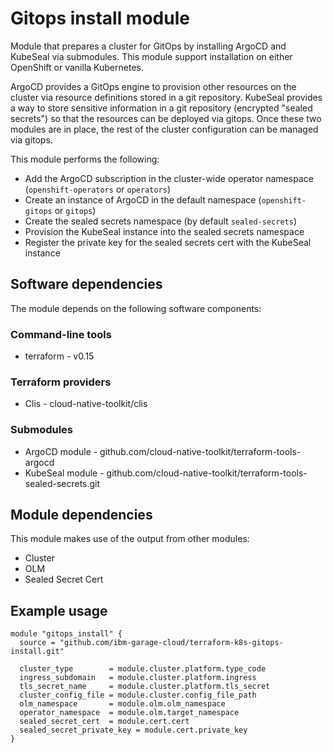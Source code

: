 # Gitops install module

Module that prepares a cluster for GitOps by installing ArgoCD and KubeSeal via submodules. This module
support installation on either OpenShift or vanilla Kubernetes.

ArgoCD provides a GitOps engine to provision other resources on the cluster via resource definitions stored in a git 
repository. KubeSeal provides a way to store sensitive information in a git repository (encrypted "sealed secrets") so 
that the resources can be deployed via gitops. Once these two modules are in place, the rest of the cluster 
configuration can be managed via gitops.

This module performs the following:
- Add the ArgoCD subscription in the cluster-wide operator namespace (`openshift-operators` or `operators`)
- Create an instance of ArgoCD in the default namespace (`openshift-gitops` or `gitops`)
- Create the sealed secrets namespace (by default `sealed-secrets`)
- Provision the KubeSeal instance into the sealed secrets namespace
- Register the private key for the sealed secrets cert with the KubeSeal instance

## Software dependencies

The module depends on the following software components:

### Command-line tools

- terraform - v0.15

### Terraform providers

- Clis - cloud-native-toolkit/clis

### Submodules

- ArgoCD module - github.com/cloud-native-toolkit/terraform-tools-argocd
- KubeSeal module - github.com/cloud-native-toolkit/terraform-tools-sealed-secrets.git

## Module dependencies

This module makes use of the output from other modules:

- Cluster
- OLM
- Sealed Secret Cert

## Example usage

```hcl-terraform
module "gitops_install" {
  source = "github.com/ibm-garage-cloud/terraform-k8s-gitops-install.git"

  cluster_type        = module.cluster.platform.type_code
  ingress_subdomain   = module.cluster.platform.ingress
  tls_secret_name     = module.cluster.platform.tls_secret
  cluster_config_file = module.cluster.config_file_path
  olm_namespace       = module.olm.olm_namespace
  operator_namespace  = module.olm.target_namespace
  sealed_secret_cert  = module.cert.cert
  sealed_secret_private_key = module.cert.private_key
}
```
